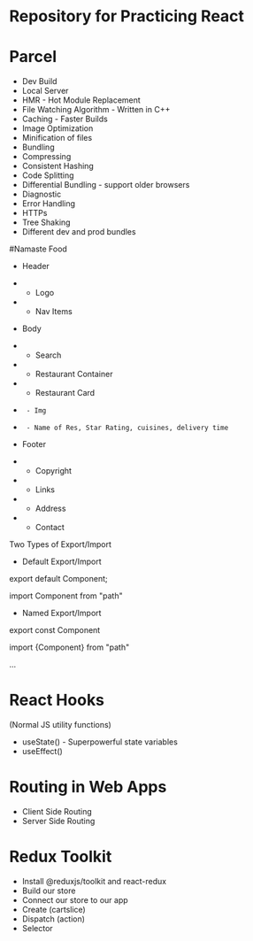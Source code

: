 # Repository for Practicing React

# Parcel
- Dev Build
- Local Server
- HMR - Hot Module Replacement
- File Watching Algorithm - Written in C++
- Caching - Faster Builds
- Image Optimization
- Minification of files
- Bundling
- Compressing
- Consistent Hashing
- Code Splitting
- Differential Bundling - support older browsers
- Diagnostic
- Error Handling
- HTTPs
- Tree Shaking
- Different dev and prod bundles


#Namaste Food

  * Header 
  *  - Logo
  *  - Nav Items

  * Body
  *  - Search
  *  - Restaurant Container
  *    - Restaurant Card
  *      - Img
  *      - Name of Res, Star Rating, cuisines, delivery time

  * Footer
  *  - Copyright
  *  - Links
  * - Address
  *  - Contact



Two Types of Export/Import

- Default Export/Import

export default Component;

import Component from "path"

- Named Export/Import

export const Component

import {Component} from "path" 

...
# React Hooks
(Normal JS utility functions)
- useState() - Superpowerful state variables
- useEffect()


# Routing in Web Apps
  - Client Side Routing
  - Server Side Routing 


# Redux Toolkit
  - Install @reduxjs/toolkit and react-redux
  - Build our store
  - Connect our store to our app
  - Create (cartslice)
  - Dispatch (action)
  - Selector